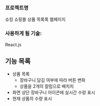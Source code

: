 ### 프로젝트명
슈킹 쇼핑몰 상품 목록록 웹페이지

### 사용하게 될 기술: 
React.js

## 기능 목록
- 상품 목록
  - 장바구니 담김 여부에 따라 버튼 변화
  - 상품을 2개의 칼럼으로 배치치
- 화면 상단 장바구니 아이콘에 실시간 수량 표시
- 현재 상품의 수량 표시
